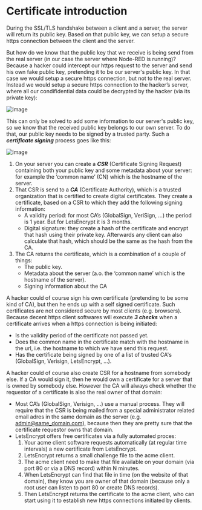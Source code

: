 # Certificate introduction

During the SSL/TLS handshake between a client and a server, the server will return its public key.  Based on that public key, we can setup a secure https connection between the client and the server.

But how do we know that the public key that we receive is being send from the real server (in our case the server where Node-RED is running)?  Because a hacker could intercept our https request to the server and send his own fake public key, pretending it to be our server's public key.  In that case we would setup a secure https connection, but not to the real server.  Instead we would setup a secure https connection to the hacker’s server, where all our condifidential data could be decrypted by the hacker (via its private key):

![image](https://github.com/bartbutenaers/Node-RED-security-basics/assets/14224149/23459b16-e9f8-4f46-979e-4932beb5240e)

This can only be solved to add some information to our server's public key, so we know that the received public key belongs to our own server.  To do that, our public key needs to be signed by a trusted party.   Such a ***certificate signing*** process goes like this:

![image](https://github.com/bartbutenaers/Node-RED-security-basics/assets/14224149/1321b2ba-70f9-4ec9-8bd1-b8e736544279)

1. On your server you can create a ***CSR*** (Certificate Signing Request) containing both your public key and some metadata about your server: for example the ‘common name’ (CN) which is the hostname of the server. 
2. That CSR is send to a ***CA*** (Certificate Authority), which is a trusted organization that is certified to create digital certificates.  They create a certificate, based on a CSR to which they add the following signing information: 
   + A validity period: for most CA’s (GlobalSign, VeriSign, …) the period is 1 year.  But for LetsEncrypt it is 3 months.
   + Digital signature: they create a hash of the certificate and encrypt that hash using their private key.  Afterwards any client can also calculate that hash, which should be the same as the hash from the CA.
3. The CA returns the certificate, which is a combination of a couple of things:
   + The public key.
   + Metadata about the server (a.o. the ‘common name’ which is the hostname of the server).
   + Signing information about the CA

A hacker could of course sign his own certificate (pretending to be some kind of CA), but then he ends up with a self signed certificate.  Such certificates are not considered secure by most clients (e.g. browsers).  Because decent https client softwares will execute ***3 checks*** when a certificate arrives when a https connection is being initiated:
+ Is the validity period of the certificate not passed yet.
+ Does the common name in the certificate match with the hostname in the url, i.e. the hostname to which we have send this request.
+ Has the certificate being signed by one of a list of trusted CA's (GlobalSign, Verisign, LetsEncrypt, ...).

A hacker could of course also create CSR for a hostname from somebody else.  If a CA would sign it, then he would own a certificate for a server that is owned by somebody else.  However the CA will always check whether the requestor of a certificate is also the real owner of that domain:
+ Most CA’s (GlobalSign, Verisign, …) use a manual process.  They will require that the CSR is being mailed from a special administrator related email adres in the same domain as the server (e.g. admin@same_domain.com), because then they are pretty sure that the certificate requestor owns that domain.
+ LetsEncrypt offers free certificates via a fully automated proces:
   1. Your acme client software requests automatically (at regular time intervals) a new certificate from LetsEncrypt.
   2. LetsEncrypt returns a small challenge file to the acme client.
   3. The acme client need to make that file available on your domain (via port 80 or via a DNS record) within N minutes.
   4. When LetsEncrypt can find that file in time (on the website of that domain), they know you are owner of that domain (because only a root user can listen to port 80 or create DNS records).
   5. Then LetsEncrypt returns the certificate to the acme client, who can start using it to establish new https connections initiated by clients.
